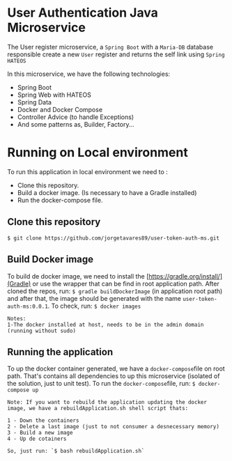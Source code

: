 # User Authentication Java Microservice

The User register microservice, a `Spring Boot` with a `Maria-DB` database responsible create a new `User` register and returns the self link using `Spring HATEOS`

In this microservice, we have the following technologies:

 - Spring Boot
 - Spring Web with HATEOS
 - Spring Data
 - Docker and Docker Compose
 - Controller Advice (to handle Exceptions)
 - And some patterns as, Builder, Factory...

# Running on Local environment

To run this application in local environment we need to :

 * Clone this repository.
 * Build a docker image. (Is necessary to have a Gradle installed)
 * Run the docker-compose file.
 

## Clone this repository

`$ git clone https://github.com/jorgetavares89/user-token-auth-ms.git`

## Build Docker image

To build de docker image, we need to install the [https://gradle.org/install/](Gradle) or use the wrapper that can be find in root application path. After cloned the repos, run: `$ gradle buildDockerImage` (in application root path) and after that, the image should be generated with the name  `user-token-auth-ms:0.0.1`. To check, run: `$ docker images` 

	Notes: 
	1-The docker installed at host, needs to be in the admin domain (running without sudo)
	
## Running the application

To up the docker container generated, we have a `docker-compose`file on root path. That's contains all dependencies to up this microservice (isolated of the solution, just to unit test). To run the `docker-compose`file, run: `$ docker-compose up`

	Note: If you want to rebuild the application updating the docker image, we have a rebuildApplication.sh shell script thats:
	
	1 - Down the containers
	2 - Delete a last image (just to not consumer a desnecessary memory)
	3 - Build a new image
	4 - Up de cotainers
	
	So, just run: `$ bash rebuildApplication.sh`




